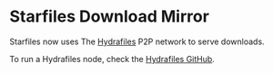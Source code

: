 # Starfiles Download Mirror
Starfiles now uses The [Hydrafiles](https://hydrafiles.com) P2P network to serve downloads.

To run a Hydrafiles node, check the [Hydrafiles GitHub](https://github.com/StarfilesFileSharing/Hydrafiles).